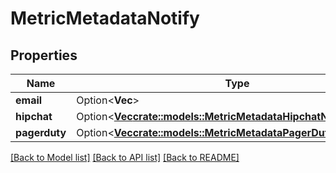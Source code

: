 # MetricMetadataNotify

## Properties

Name | Type | Description | Notes
------------ | ------------- | ------------- | -------------
**email** | Option<**Vec<String>**> |  | [optional]
**hipchat** | Option<[**Vec<crate::models::MetricMetadataHipchatNotification>**](MetricMetadataHipchatNotification.md)> |  | [optional]
**pagerduty** | Option<[**Vec<crate::models::MetricMetadataPagerDutyNotification>**](MetricMetadataPagerDutyNotification.md)> |  | [optional]

[[Back to Model list]](../README.md#documentation-for-models) [[Back to API list]](../README.md#documentation-for-api-endpoints) [[Back to README]](../README.md)


